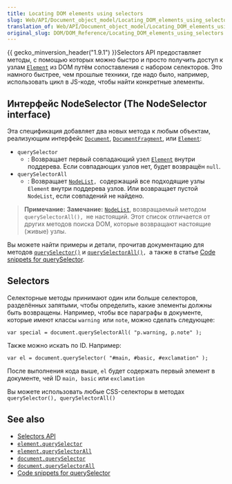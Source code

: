 ```yaml
---
title: Locating DOM elements using selectors
slug: Web/API/Document_object_model/Locating_DOM_elements_using_selectors
translation_of: Web/API/Document_object_model/Locating_DOM_elements_using_selectors
original_slug: DOM/DOM_Reference/Locating_DOM_elements_using_selectors
---
```

{{ gecko_minversion_header("1.9.1") }}Selectors API предоставляет методы, с помощью которых можно быстро и просто получить доступ к узлам [`Element`](/en-US/docs/DOM/element) из DOM путём сопоставления с набором селекторов. Это намного быстрее, чем прошлые техники, где надо было, например, использовать цикл в JS-коде, чтобы найти конкретные элементы.

## Интерфейс NodeSelector (The NodeSelector interface)

Эта спецификация добавляет два новых метода к любым объектам, реализующим интерфейс [`Document`](/ru/docs/DOM/document "en-US/docs/DOM/Document"), [`DocumentFragment`](/ru/docs/DOM/DocumentFragment "en-US/docs/DOM/DocumentFragment"), или [`Element`](/ru/docs/DOM/element "en-US/docs/DOM/Element"):

- `querySelector`
  - : Возвращает первый совпадающий узел [`Element`](/ru/docs/DOM/element "en-US/docs/DOM/Element") внутри поддерева. Если совпадающих узлов нет, будет возвращён `null`.
- `querySelectorAll`
  - : Возвращает [`NodeList`](/ru/docs/DOM/NodeList "en-US/docs/DOM/NodeList")`, `содержащий все подходящие узлы `Element` внутри поддерева узлов. Или возвращает пустой `NodeList`, если совпадений не найдено.

> **Примечание:** **Замечание:** [`NodeList`](/en-US/docs/DOM/NodeList "en-US/docs/DOM/NodeList"), возвращаемый методом `querySelectorAll(), `не настоящий. Этот список отличается от других методов поиска DOM, которые возвращают настоящие (живые) узлы.

Вы можете найти примеры и детали, прочитав документацию для методов [`querySelector()`](/ru/docs/DOM/Element.querySelector "en-US/docs/DOM/Element.querySelector") и [`querySelectorAll()`](/ru/docs/DOM/Element.querySelectorAll "en-US/docs/DOM/Element.querySelectorAll")`, `а также в статье [Code snippets for querySelector](/ru/docs/Code_snippets/QuerySelector "en-US/docs/Code snippets/QuerySelector").

## Selectors

Селекторные методы принимают один или больше селекторов, разделённых запятыми, чтобы определить, какие элементы должны быть возвращены. Например, чтобы все параграфы в документе, которые имеют классы `warning `или `note`, можно сделать следующее:

```
var special = document.querySelectorAll( "p.warning, p.note" );
```

Также можно искать по ID. Например:

```
var el = document.querySelector( "#main, #basic, #exclamation" );
```

После выполнения кода выше, `el` будет содержать первый элемент в документе, чей ID `main, basic` или `exclamation`

Вы можете использовать любые CSS-селекторы в методах `querySelector(), querySelectorAll()`

## See also

- [Selectors API](http://www.w3.org/TR/selectors-api/)
- [`element.querySelector`](/ru/docs/DOM/Element.querySelector "en-US/docs/DOM/Element.querySelector")
- [`element.querySelectorAll`](/ru/docs/DOM/Element.querySelectorAll "en-US/docs/DOM/element.querySelectorAll")
- [`document.querySelector`](/ru/docs/DOM/Document.querySelector "en-US/docs/DOM/document.querySelector")
- [`document.querySelectorAll`](/ru/docs/DOM/Document.querySelectorAll "en-US/docs/DOM/document.querySelectorAll")
- [Code snippets for querySelector](/ru/docs/Code_snippets/QuerySelector "en-US/docs/Code_snippets/QuerySelector")
